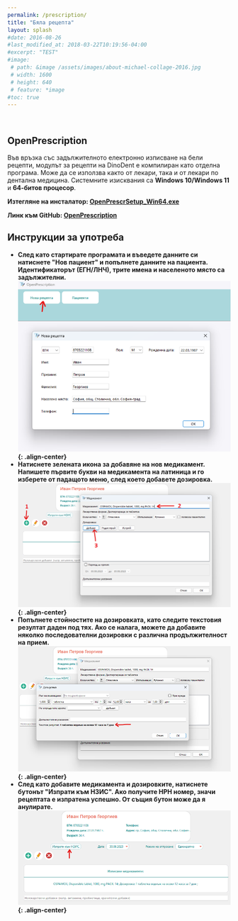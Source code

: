 ```yaml
---
permalink: /prescription/
title: "Бяла рецепта"
layout: splash
#date: 2016-08-26
#last_modified_at: 2018-03-22T10:19:56-04:00
#excerpt: "TEST"
#image:
 # path: &image /assets/images/about-michael-collage-2016.jpg
 # width: 1600
 # height: 640
 # feature: *image
#toc: true
---
```


<br>

## OpenPrescription

Във връзка със задължителното електронно изписване на бели рецепти, модулът за рецепти на DinoDent е компилиран като отделна програма. Може да се използва както от лекари, така и от лекари по дентална медицина.
Системните изисквания са <b>Windows 10/Windows 11</b> и <b>64-битов процесор</b>.

<b>Изтегляне на инсталатор: [OpenPrescrSetup_Win64.exe](https://github.com/thefinalcutbg/OpenPrescription/releases/download/v0.5/OpenPrescrSetup_Win64.exe)</b>

<b>Линк към GitHub: [OpenPrescription](https://github.com/thefinalcutbg/OpenPrescription)</b>

## Инструкции за употреба

- <b>След като стартирате програмата и въведете данните си натиснете "Нов пациент" и попълнете данните на пациента. Идентификаторът (ЕГН/ЛНЧ), трите имена и населеното място са задължителни.<br>
![image-center](/assets/images/prescr1.png){: .align-center}<br>
- <b>Натиснете зелената икона за добавяне на нов медикамент. Напишете първите букви на медикамента на латиница и го изберете от падащото меню, след което добавете дозировка.<br>
![image-center](/assets/images/prescr2.png){: .align-center}<br>
- <b>Попълнете стойностите на дозировката, като следите текстовия резултат даден под тях. Ако се налага, можете да добавите няколко последователни дозировки с различна продължителност на прием.<br>
![image-center](/assets/images/prescr3.png){: .align-center}<br>
- <b>След като добавите медикамента и дозировките, натиснете бутонът "Изпрати към НЗИС". Ако получите НРН номер, значи рецептата е изпратена успешно. От същия бутон може да я анулирате.<br>
![image-center](/assets/images/prescr4.png){: .align-center}<br>